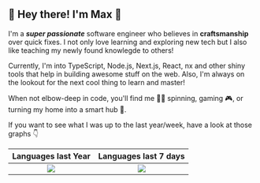 ## 👋 Hey there! I'm Max 🚀

I'm a _**super passionate**_ software engineer who believes in **craftsmanship** over quick fixes. I not only love learning and exploring new tech but I also like teaching my newly found knowlegde to others!

Currently, I'm into TypeScript, Node.js, Next.js, React, nx and other shiny tools that help in building awesome stuff on the web. Also, I'm always on the lookout for the next cool thing to learn and master!

When not elbow-deep in code, you'll find me 🚴‍♂️ spinning, gaming 🎮, or turning my home into a smart hub 🏡. 

If you want to see what I was up to the last year/week, have a look at those graphs 👇


|                                Languages last Year                                 |                               Languages last 7 days                                |
|:----------------------------------------------------------------------------------:|:----------------------------------------------------------------------------------:|
| ![](https://wakatime.com/share/@mxmlnznr/f76cf8d0-7e0c-4474-88b5-bc8dc073fe36.png) | ![](https://wakatime.com/share/@mxmlnznr/9261428f-6d6d-4330-a433-de4783d0d465.png) |
